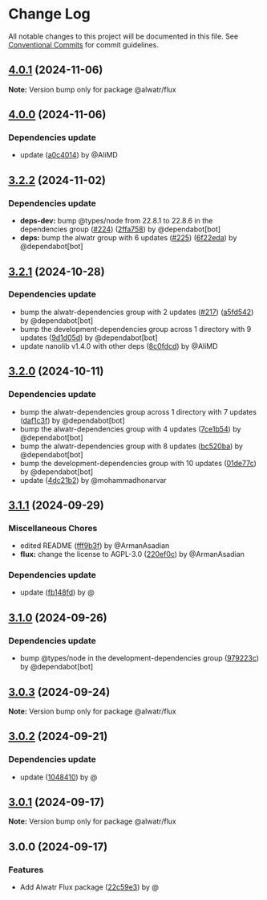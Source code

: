# Change Log

All notable changes to this project will be documented in this file.
See [Conventional Commits](https://conventionalcommits.org) for commit guidelines.

## [4.0.1](https://github.com/Alwatr/flux/compare/v4.0.0...v4.0.1) (2024-11-06)

**Note:** Version bump only for package @alwatr/flux

## [4.0.0](https://github.com/Alwatr/flux/compare/v3.2.2...v4.0.0) (2024-11-06)

### Dependencies update

* update ([a0c4014](https://github.com/Alwatr/flux/commit/a0c40144c50ba69083864bd4403b7c0dab388a2f)) by @AliMD

## [3.2.2](https://github.com/Alwatr/flux/compare/v3.2.1...v3.2.2) (2024-11-02)

### Dependencies update

* **deps-dev:** bump @types/node from 22.8.1 to 22.8.6 in the dependencies group ([#224](https://github.com/Alwatr/flux/issues/224)) ([2ffa758](https://github.com/Alwatr/flux/commit/2ffa7587f46b55bddc98be25c60940c3eb61f815)) by @dependabot[bot]
* **deps:** bump the alwatr group with 6 updates ([#225](https://github.com/Alwatr/flux/issues/225)) ([6f22eda](https://github.com/Alwatr/flux/commit/6f22eda4e9ee6c31e4c32b23b870a5c148a818da)) by @dependabot[bot]

## [3.2.1](https://github.com/Alwatr/flux/compare/v3.2.0...v3.2.1) (2024-10-28)

### Dependencies update

* bump the alwatr-dependencies group with 2 updates ([#217](https://github.com/Alwatr/flux/issues/217)) ([a5fd542](https://github.com/Alwatr/flux/commit/a5fd542e8866589a4edcaaf4312bdc4f322dc59f)) by @dependabot[bot]
* bump the development-dependencies group across 1 directory with 9 updates ([9d1d05d](https://github.com/Alwatr/flux/commit/9d1d05d33e259fd810138a37b36adc910b71c4bb)) by @dependabot[bot]
* update nanolib v1.4.0 with other deps ([8c0fdcd](https://github.com/Alwatr/flux/commit/8c0fdcd4a827790f7c97bfbf7119ba315450f822)) by @AliMD

## [3.2.0](https://github.com/Alwatr/flux/compare/v3.1.1...v3.2.0) (2024-10-11)

### Dependencies update

* bump the alwatr-dependencies group across 1 directory with 7 updates ([daf1c3f](https://github.com/Alwatr/flux/commit/daf1c3f7ef8d17cf7388df2676b5fe808616ba57)) by @dependabot[bot]
* bump the alwatr-dependencies group with 4 updates ([7ce1b54](https://github.com/Alwatr/flux/commit/7ce1b54235cc2fd4f386052e7a4c4d324cc74888)) by @dependabot[bot]
* bump the alwatr-dependencies group with 8 updates ([bc520ba](https://github.com/Alwatr/flux/commit/bc520ba6ac7ed6bcff2c4a3eea81d1a2e502b0cf)) by @dependabot[bot]
* bump the development-dependencies group with 10 updates ([01de77c](https://github.com/Alwatr/flux/commit/01de77cd1d9fdfb6db06ebd5035c43e46cc8aa17)) by @dependabot[bot]
* update ([4dc21b2](https://github.com/Alwatr/flux/commit/4dc21b2bf01d7176aea6e0d81cdc3e1f77b97e0f)) by @mohammadhonarvar

## [3.1.1](https://github.com/Alwatr/flux/compare/v3.1.0...v3.1.1) (2024-09-29)

### Miscellaneous Chores

* edited README ([fff9b3f](https://github.com/Alwatr/flux/commit/fff9b3f6ccc52e2257bdfe306e032ded07497b4a)) by @ArmanAsadian
* **flux:** change the license to AGPL-3.0 ([220ef0c](https://github.com/Alwatr/flux/commit/220ef0ccb69310c28caafbc9f33d5b474bd12e3b)) by @ArmanAsadian

### Dependencies update

* update ([fb148fd](https://github.com/Alwatr/flux/commit/fb148fdbe7f84acc3eda625e5e8c5773747d32e9)) by @

## [3.1.0](https://github.com/Alwatr/flux/compare/v3.0.3...v3.1.0) (2024-09-26)

### Dependencies update

* bump @types/node in the development-dependencies group ([979223c](https://github.com/Alwatr/flux/commit/979223c3cdbb002a926e72e1a7f79c82ff7395d4)) by @dependabot[bot]

## [3.0.3](https://github.com/Alwatr/flux/compare/v3.0.2...v3.0.3) (2024-09-24)

**Note:** Version bump only for package @alwatr/flux

## [3.0.2](https://github.com/Alwatr/flux/compare/v3.0.1...v3.0.2) (2024-09-21)

### Dependencies update

* update ([1048410](https://github.com/Alwatr/flux/commit/1048410efb300bb0a0ab7eae9734ca8f7f9d83a8)) by @

## [3.0.1](https://github.com/Alwatr/flux/compare/v3.0.0...v3.0.1) (2024-09-17)

**Note:** Version bump only for package @alwatr/flux

## 3.0.0 (2024-09-17)

### Features

* Add Alwatr Flux package ([22c59e3](https://github.com/Alwatr/flux/commit/22c59e34aeda7a2d59654d59ec38354a124fedad)) by @
